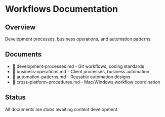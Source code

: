 # Workflows Documentation

## Overview  
Development processes, business operations, and automation patterns.

## Documents
- 🚧 development-processes.md - Git workflows, coding standards
- 🚧 business-operations.md - Client processes, business automation
- 🚧 automation-patterns.md - Reusable automation designs
- 🚧 cross-platform-procedures.md - Mac/Windows workflow coordination

## Status
All documents are stubs awaiting content development.
